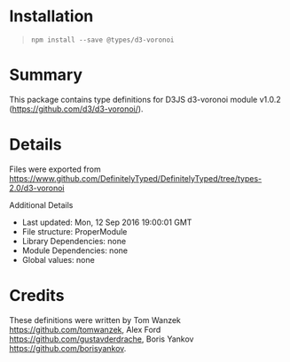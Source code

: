 # Installation
> `npm install --save @types/d3-voronoi`

# Summary
This package contains type definitions for D3JS d3-voronoi module v1.0.2 (https://github.com/d3/d3-voronoi/).

# Details
Files were exported from https://www.github.com/DefinitelyTyped/DefinitelyTyped/tree/types-2.0/d3-voronoi

Additional Details
 * Last updated: Mon, 12 Sep 2016 19:00:01 GMT
 * File structure: ProperModule
 * Library Dependencies: none
 * Module Dependencies: none
 * Global values: none

# Credits
These definitions were written by Tom Wanzek <https://github.com/tomwanzek>, Alex Ford <https://github.com/gustavderdrache>, Boris Yankov <https://github.com/borisyankov>.
